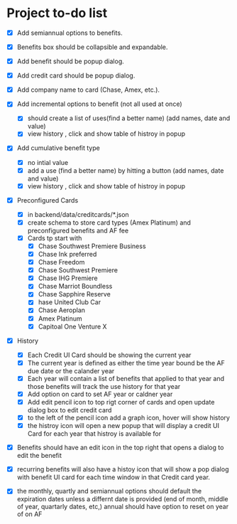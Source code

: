 # Project to-do list


- [x] Add semiannual options to benefits.
- [x] Benefits box should be collapsible and expandable.
- [x] Add benefit should be popup dialog.
- [x] Add credit card should be popup dialog.
- [x] Add company name to card (Chase, Amex, etc.).
- [x] Add incremental options to benefit (not all used at once)
    - [x] should create a list of uses(find a better name) (add names, date and value)
    - [x] view history , click and show table of histroy in popup
- [x] Add cumulative benefit type
    - [x] no intial value
    - [x] add a use (find a better name)  by hitting a button (add names, date and value)
    - [x] view history , click and show table of histroy in popup
- [x] Preconfigured Cards 
    - [x] in backend/data/creditcards/*.json
    - [x] create schema to store card types (Amex Platinum) and preconfigured benefits and AF fee
    - [x] Cards tp start with
        - [x] Chase Southwest Premiere Business 
        - [x] Chase Ink preferred  
        - [x] Chase Freedom
        - [x] Chase Southwest Premiere
        - [x] Chase IHG Premiere
        - [x] Chase Marriot Boundless
        - [x] Chase Sapphire Reserve
        - [x] hase United Club Car
        - [x] Chase Aeroplan
        - [x] Amex Platinum
        - [x] Capitoal One Venture X
- [x] History
    - [x] Each Credit UI Card should be showing the current year
    - [x] The current year is defined as either the time year bound be the AF due date or the calander year
    - [x] Each year will contain a list of benefits that applied to that year and those benefits will track the use history for that year
    - [x] Add option on card to set AF year or caldner year
    - [x] Add edit pencil icon to top rigt corner of cards and open update dialog box to edit credit card
    - [x] to the left of the pencil icon add a graph icon, hover will show history
    - [x] the histroy icon will open a new popup that will display a credit UI Card for each year that histroy is available for
- [x] Benefits should have an edit icon in the top right that opens a dialog to edit the benefit
- [x] recurring benefits will also have a histoy icon that will show a pop dialog with benefit UI card for each time window in that Credit card year.
- [x] the monthly, quartly and semiannual options should default the expiration dates unless a differnt date is provided (end of month, middle of year, quartarly dates, etc,) annual should have option to reset on year of on AF




